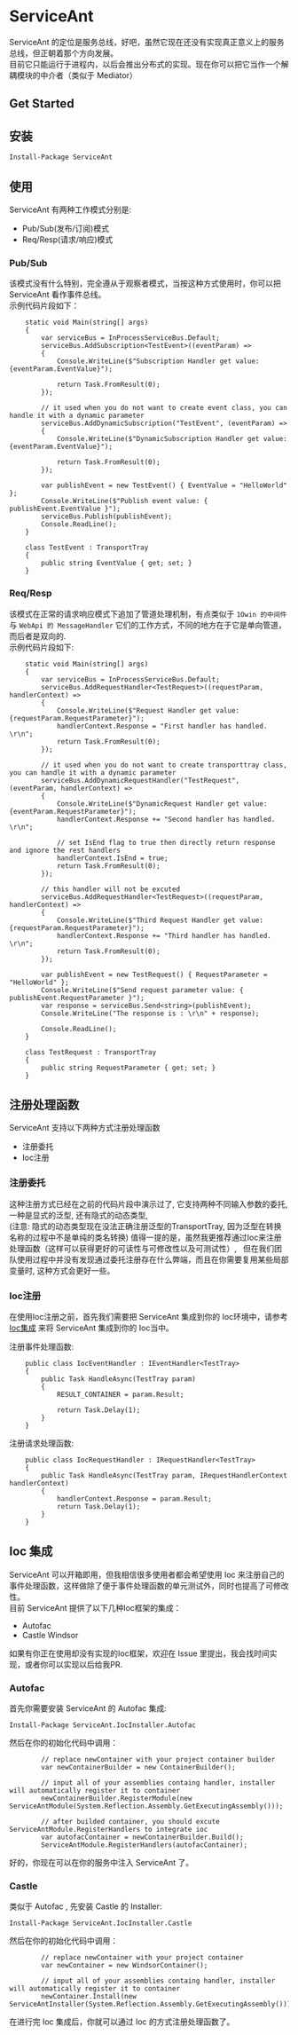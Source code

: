 # ServiceAnt

ServiceAnt 的定位是服务总线，好吧，虽然它现在还没有实现真正意义上的服务总线，但正朝着那个方向发展。  
目前它只能运行于进程内，以后会推出分布式的实现。现在你可以把它当作一个解耦模块的中介者（类似于 Mediator）

## Get Started

## 安装

`Install-Package ServiceAnt`

## 使用

ServiceAnt 有两种工作模式分别是:

* Pub/Sub(发布/订阅)模式
* Req/Resp(请求/响应)模式

### Pub/Sub

该模式没有什么特别，完全遵从于观察者模式，当按这种方式使用时，你可以把 ServiceAnt 看作事件总线。  
示例代码片段如下：
  
        static void Main(string[] args)
        {
            var serviceBus = InProcessServiceBus.Default;
            serviceBus.AddSubscription<TestEvent>((eventParam) =>
            {
                Console.WriteLine($"Subscription Handler get value: {eventParam.EventValue}");

                return Task.FromResult(0);
            });

            // it used when you do not want to create event class, you can handle it with a dynamic parameter
            serviceBus.AddDynamicSubscription("TestEvent", (eventParam) =>
            {
                Console.WriteLine($"DynamicSubscription Handler get value: {eventParam.EventValue}");

                return Task.FromResult(0);
            });

            var publishEvent = new TestEvent() { EventValue = "HelloWorld" };
            Console.WriteLine($"Publish event value: { publishEvent.EventValue }");
            serviceBus.Publish(publishEvent);
            Console.ReadLine();
        }

        class TestEvent : TransportTray
        {
            public string EventValue { get; set; }
        }
  
### Req/Resp

该模式在正常的请求响应模式下追加了管道处理机制，有点类似于 `1Owin 的中间件` 与 `WebApi 的 MessageHandler` 它们的工作方式，不同的地方在于它是单向管道，而后者是双向的.  
示例代码片段如下:

        static void Main(string[] args)
        {
            var serviceBus = InProcessServiceBus.Default;
            serviceBus.AddRequestHandler<TestRequest>((requestParam, handlerContext) =>
            {
                Console.WriteLine($"Request Handler get value: {requestParam.RequestParameter}");
                handlerContext.Response = "First handler has handled. \r\n";
                return Task.FromResult(0);
            });

            // it used when you do not want to create transporttray class, you can handle it with a dynamic parameter
            serviceBus.AddDynamicRequestHandler("TestRequest", (eventParam, handlerContext) =>
            {
                Console.WriteLine($"DynamicRequest Handler get value: {eventParam.RequestParameter}");
                handlerContext.Response += "Second handler has handled. \r\n";

                // set IsEnd flag to true then directly return response and ignore the rest handlers
                handlerContext.IsEnd = true;
                return Task.FromResult(0);
            });

            // this handler will not be excuted
            serviceBus.AddRequestHandler<TestRequest>((requestParam, handlerContext) =>
            {
                Console.WriteLine($"Third Request Handler get value: {requestParam.RequestParameter}");
                handlerContext.Response += "Third handler has handled. \r\n";
                return Task.FromResult(0);
            });

            var publishEvent = new TestRequest() { RequestParameter = "HelloWorld" };
            Console.WriteLine($"Send request parameter value: { publishEvent.RequestParameter }");
            var response = serviceBus.Send<string>(publishEvent);
            Console.WriteLine("The response is : \r\n" + response);

            Console.ReadLine();
        }

        class TestRequest : TransportTray
        {
            public string RequestParameter { get; set; }
        }
  
## 注册处理函数

ServiceAnt 支持以下两种方式注册处理函数

* 注册委托
* Ioc注册

### 注册委托

这种注册方式已经在之前的代码片段中演示过了, 它支持两种不同输入参数的委托, 一种是显式的泛型, 还有隐式的动态类型,  
(注意: 隐式的动态类型现在没法正确注册泛型的TransportTray, 因为泛型在转换名称的过程中不是单纯的类名转换)
值得一提的是，虽然我更推荐通过Ioc来注册处理函数（这样可以获得更好的可读性与可修改性以及可测试性）,   
但在我们团队使用过程中并没有发现通过委托注册存在什么弊端，而且在你需要复用某些局部变量时, 这种方式会更好一些。

### Ioc注册

在使用Ioc注册之前，首先我们需要把 ServiceAnt 集成到你的 Ioc环境中，请参考 [Ioc集成](#IocIntegration) 来将 ServiceAnt 集成到你的 Ioc当中。  

注册事件处理函数:

        public class IocEventHandler : IEventHandler<TestTray>
        {
            public Task HandleAsync(TestTray param)
            {
                RESULT_CONTAINER = param.Result;

                return Task.Delay(1);
            }
        }
  
注册请求处理函数:

        public class IocRequestHandler : IRequestHandler<TestTray>
        {
            public Task HandleAsync(TestTray param, IRequestHandlerContext handlerContext)
            {
                handlerContext.Response = param.Result;
                return Task.Delay(1);
            }
        }

<h2 id="IocIntegration"> Ioc 集成 </h2>

ServiceAnt 可以开箱即用，但我相信很多使用者都会希望使用 Ioc 来注册自己的事件处理函数，这样做除了便于事件处理函数的单元测试外，同时也提高了可修改性。  
目前 ServiceAnt 提供了以下几种Ioc框架的集成：

* Autofac
* Castle Windsor

如果有你正在使用却没有实现的Ioc框架，欢迎在 Issue 里提出，我会找时间实现，或者你可以实现以后给我PR.

### Autofac

首先你需要安装 ServiceAnt 的 Autofac 集成:

`Install-Package ServiceAnt.IocInstaller.Autofac`

然后在你的初始化代码中调用：


            // replace newContainer with your project container builder
            var newContainerBuilder = new ContainerBuilder();
            
            // input all of your assemblies containg handler, installer will automatically register it to container
            newContainerBuilder.RegisterModule(new ServiceAntModule(System.Reflection.Assembly.GetExecutingAssembly()));
            
            // after builded container, you should excute ServiceAntModule.RegisterHandlers to integrate ioc
            var autofacContainer = newContainerBuilder.Build();
            ServiceAntModule.RegisterHandlers(autofacContainer);
  
好的，你现在可以在你的服务中注入 ServiceAnt 了。

### Castle

类似于 Autofac , 先安装 Castle 的 Installer:

`Install-Package ServiceAnt.IocInstaller.Castle`

然后在你的初始化代码中调用：

            // replace newContainer with your project container
            var newContainer = new WindsorContainer();
            
            // input all of your assemblies containg handler, installer will automatically register it to container
            newContainer.Install(new ServiceAntInstaller(System.Reflection.Assembly.GetExecutingAssembly()));

在进行完 Ioc 集成后，你就可以通过 Ioc 的方式注册处理函数了。
